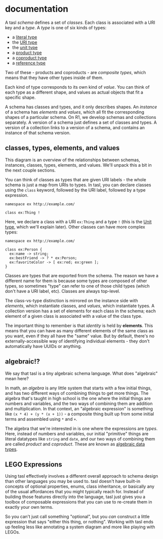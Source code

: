 # documentation

A tasl _schema_ defines a set of _classes_. Each class is associated with a URI key and a _type_. A _type_ is one of six kinds of types:

- a [literal type](schemas/literals)
- the [URI type](schemas/uris)
- the [unit type](schemas/units)
- a [product type](schemas/products)
- a [coproduct type](schemas/coproducts)
- a [reference type](schemas/references)

Two of these - products and coproducts - are _composite types_, which means that they have other types inside of them.

Each kind of type corresponds to its own kind of _value_. You can think of each type as a different shape, and values as actual objects that fit a specific shape.

A schema has classes and types, and it only describes shapes. An _instance_ of a schema has _elements_ and _values_, which all fit the corresponding shapes of a particular schema. On R1, we develop schemas and collections separately. A version of a schema just defines a set of classes and types. A version of a collection links to a version of a schema, and contains an instance of that schema version.

## classes, types, elements, and values

This diagram is an overview of the relationships between schemas, instances, classes, types, elements, and values. We'll unpack this a bit in the next couple sections.

You can think of classes as types that are given URI labels - the whole schema is just a map from URIs to types. In tasl, you can declare classes using the `class` keyword, followed by the URI label, followed by a type expression.

```tasl
namespace ex http://example.com/

class ex:Thing !
```

Here, we declare a class with a URI `ex:Thing` and a type `!` (this is the [Unit type](schemas/units), which we'll explain later). Other classes can have more complex types:

```tasl
namespace ex http://example.com/

class ex:Person {
  ex:name -> string;
  ex:bestFriend -> ? * ex:Person;
  ex:favoriteColor -> [ ex:red; ex:green ];
}
```

Classes are types that are exported from the schema. The reason we have a different name for them is because some types are composed of other types, so sometimes "type" can refer to one of those child types (which don't have a URI label, etc). Classes are always top-level.

The class-vs-type distinction is mirrored on the instance side with _elements_, which instantiate classes, and _values_, which instantiate types. A collection version has a set of elements for each class in the schema; each element of a given class is associated with a value of the class type.

The important thing to remember is that _identity_ is held by **elements**. This means that you can have as many different elements of the same class as you want, even if they all have the "same" value. But by default, there's no externally-accessible way of identifying individual elements - they don't automatically have UUIDs or anything.

## algebraic!?

We say that tasl is a tiny algebraic schema language. What does "algebraic" mean here?

In math, an _algebra_ is any little system that starts with a few initial things, and has two different ways of combining things to get more things. The algebra that's taught in high school is the one where the initial things are numbers and variables, and the two ways of combining them are addition and multiplication. In that context, an "algebraic expression" is something like `(x * 4) + (y * (x + 1))` - a composite thing built up from some initial terms and assembled using `*` and `+`.

The algebra that we're interested in is one where the expressions are _types_. Here, instead of numbers and variables, our initial "primitive" things are literal datatypes like `string` and `date`, and our two ways of combining them are called _product_ and _coproduct_. These are known as [algebraic data types](https://en.wikipedia.org/wiki/Algebraic_data_type).

## LEGO Expressions

Using tasl effectively involves a different overall approach to schema design than other languages you may be used to. tasl doesn't have built-in concepts of optional properties, enums, class inheritance, or basically any of the usual affordances that you might typically reach for. Instead of building those features directly into the language, tasl just gives you a toolbox of composable expressions that you can use to re-create them in exactly your own terms.

So you can't just call something "optional", but you _can_ construct a little expression that says "either this thing, or nothing". Working with tasl ends up feeling less like annotating a system diagram and more like playing with LEGOs.
